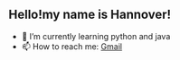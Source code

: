 ## Hello!my name is Hannover!



- 🌱 I’m currently learning python and java
- 📫 How to reach me: [Gmail](https://mail.google.com/mail/u/1/?ogbl#inbox)


